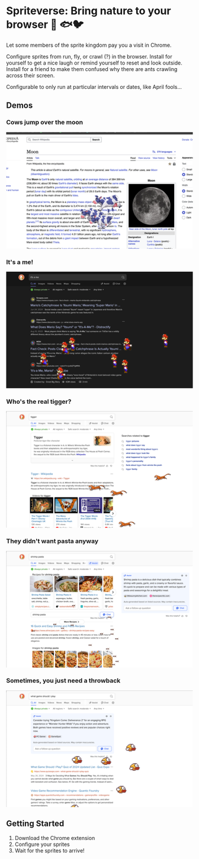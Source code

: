 # Spriteverse: Bring nature to your browser 🐅 🐟🐦
Let some members of the sprite kingdom pay you a visit in Chrome.

Configure sprites from run, fly, or crawl (?) in the browser. Install for yourself to get a nice laugh or remind yourself to reset and look outside. Install for a friend to make them confused why there are ants crawling across their screen. 

Configurable to only run at particular intervals or dates, like April fools...

## Demos
### Cows jump over the moon
![cows](./src/assets/cows_moon.png)

### It's a me!
![mario](./src/assets/its_me.png)

### Who's the real tigger?
![tiggers](./src/assets/tiggers.png)

### They didn't want pasta anyway
![ants](./src/assets/they_didnt_want_pasta_anyway.png)

### Sometimes, you just need a throwback
![flappy](./src/assets/2013_peak.png)

## Getting Started
1. Download the Chrome extension
2. Configure your sprites
3. Wait for the sprites to arrive!